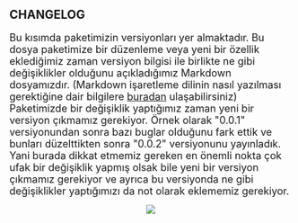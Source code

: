 ## CHANGELOG

<font size="4">Bu kısımda paketimizin versiyonları yer almaktadır. Bu dosya paketimize bir düzenleme veya yeni bir özellik eklediğimiz zaman versiyon bilgisi ile birlikte ne gibi değişiklikler olduğunu açıkladığımız Markdown dosyamızdır. (Markdown işaretleme dilinin nasıl yazılması gerektiğine dair bilgilere [buradan](https://www.markdownguide.org/cheat-sheet/) ulaşabilirsiniz) Paketimizde bir değişiklik yaptığımız zaman yeni bir versiyon çıkmamız gerekiyor. Örnek olarak "0.0.1" versiyonundan sonra bazı buglar olduğunu fark ettik ve bunları düzelttikten sonra "0.0.2" versiyonunu yayınladık. Yani burada dikkat etmemiz gereken en önemli nokta çok ufak bir değişiklik yapmış olsak bile yeni bir versiyon çıkmamız gerekiyor ve ayrıca bu versiyonda ne gibi değişiklikler yaptığımızı da not olarak eklememiz gerekiyor.</font>

<p align="center">
  <img src="https://user-images.githubusercontent.com/61869567/164118384-40d530cf-9283-4519-8060-fd3684f677cd.png"/>
</p>